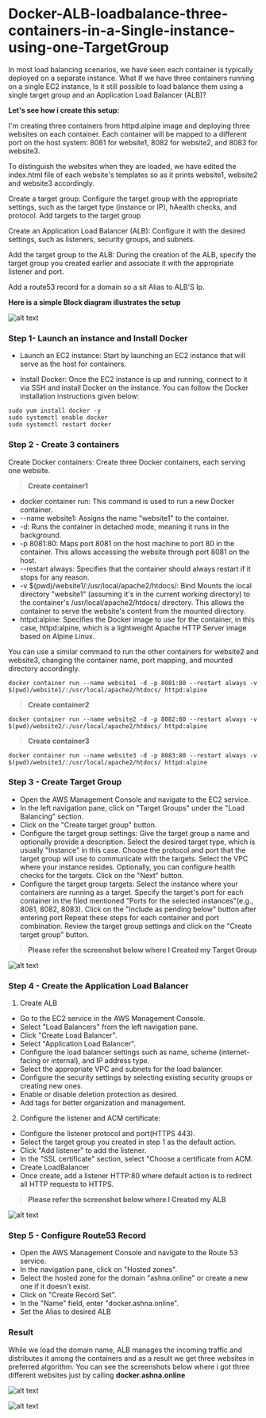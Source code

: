 # Docker-ALB-loadbalance-three-containers-in-a-Single-instance-using-one-TargetGroup
In most load balancing scenarios, we have seen each container is typically deployed on a separate instance. What If we have three containers running on a single EC2 instance, Is it still possible to load balance them using a single target group and an Application Load Balancer (ALB)? 

**Let's see how i create this setup:**

I'm creating three containers from httpd:alpine image and deploying three websites on each container. Each container will be mapped to a different port on the host system: 8081 for website1, 8082 for website2, and 8083 for website3.

To distinguish the websites when they are loaded, we have edited the index.html file of each website's templates so as it prints website1, website2 and website3 accordingly.

Create a target group: Configure the target group with the appropriate settings, such as the target type (instance or IP), hAealth checks, and protocol. Add targets to the target group

Create an Application Load Balancer (ALB): Configure it with the desired settings, such as listeners, security groups, and subnets.

Add the target group to the ALB: During the creation of the ALB, specify the target group you created earlier and associate it with the appropriate listener and port.

Add a route53 record for a domain so a sit Alias to ALB'S Ip.

**Here is a simple Block diagram illustrates the setup**

![alt text](https://i.ibb.co/yRDN33M/git-alb.png)
<!--  -->
### Step 1- Launch an instance and Install Docker 

- Launch an EC2 instance: Start by launching an EC2 instance that will serve as the host for containers. 

- Install Docker: Once the EC2 instance is up and running, connect to it via SSH and install Docker on the instance. You can follow the Docker installation instructions given below:

```
sudo yum install docker -y
sudo systemctl enable docker
sudo systemctl restart docker
```
###  Step 2 - Create 3 containers

Create Docker containers: Create three Docker containers, each serving one website. 

><b>Create container1</b>
- docker container run: This command is used to run a new Docker container.
- --name website1: Assigns the name "website1" to the container.
- -d: Runs the container in detached mode, meaning it runs in the background.
- -p 8081:80: Maps port 8081 on the host machine to port 80 in the container. This allows accessing the website through port 8081 on the host.
- --restart always: Specifies that the container should always restart if it stops for any reason.
- -v $(pwd)/website1/:/usr/local/apache2/htdocs/: Bind Mounts the local directory "website1" (assuming it's in the current working directory) to the container's /usr/local/apache2/htdocs/ directory. This allows the container to serve the website's content from the mounted directory.
- httpd:alpine: Specifies the Docker image to use for the container, in this case, httpd:alpine, which is a lightweight Apache HTTP Server image based on Alpine Linux.

You can use a similar command to run the other containers for website2 and website3, changing the container name, port mapping, and mounted directory accordingly.

```
docker container run --name website1 -d -p 8081:80 --restart always -v $(pwd)/website1/:/usr/local/apache2/htdocs/ httpd:alpine
```
><b>Create container2</b>

```
docker container run --name website2 -d -p 8082:80 --restart always -v $(pwd)/website2/:/usr/local/apache2/htdocs/ httpd:alpine
```
><b>Create container3</b>

```
docker container run --name website3 -d -p 8083:80 --restart always -v $(pwd)/website3/:/usr/local/apache2/htdocs/ httpd:alpine
```
### Step 3 - Create Target Group

  - Open the AWS Management Console and navigate to the EC2 service.
  - In the left navigation pane, click on "Target Groups" under the "Load Balancing" section.
  - Click on the "Create target group" button.
  - Configure the target group settings:
        Give the target group a name and optionally provide a description.
        Select the desired target type, which is usually "Instance" in this case.
        Choose the protocol and port that the target group will use to communicate with the targets.
        Select the VPC where your instance resides.
        Optionally, you can configure health checks for the targets.
        Click on the "Next" button.
   - Configure the target group targets:
        Select the instance where your containers are running as a target.
        Specify the target's port for each container in the filed mentioned "Ports for the selected instances"(e.g., 8081, 8082, 8083).
        Click on the "Include as pending below" button after entering port
        Repeat these steps for each container and port combination.
    Review the target group settings and click on the "Create target group" button.
    
    
> <b>Please refer the screenshot below where I Created my Target Group</b>
    
![alt text](https://i.ibb.co/26fSKnV/git-tg.png)

### Step 4 - Create the Application Load Balancer

1. Create ALB 

  - Go to the EC2 service in the AWS Management Console.
  - Select "Load Balancers" from the left navigation pane.
  - Click "Create Load Balancer".
  - Select "Application Load Balancer".
  - Configure the load balancer settings such as name, scheme (internet-facing or internal), and IP address type.
  - Select the appropriate VPC and subnets for the load balancer.
  - Configure the security settings by selecting existing security groups or creating new ones.
  - Enable or disable deletion protection as desired.
  - Add tags for better organization and management.
    
2. Configure the listener and ACM certificate:

  - Configure the listener protocol and port(HTTPS 443).
  -  Select the target group you created in step 1 as the default action.
  - Click "Add listener" to add the listener.
  - In the "SSL certificate" section, select "Choose a certificate from ACM.
  - Create LoadBalancer
  - Once create, add a listener HTTP:80 where default action is to redirect all HTTP requests to HTTPS.

> <b>Please refer the screenshot below where I Created my ALB</b>
    
![alt text](https://i.ibb.co/gmpnBxJ/git-alb.png)
   
### Step 5 - Configure Route53 Record

- Open the AWS Management Console and navigate to the Route 53 service.
- In the navigation pane, click on "Hosted zones".
- Select the hosted zone for the domain "ashna.online" or create a new one if it doesn't exist.
- Click on "Create Record Set".
- In the "Name" field, enter "docker.ashna.online".
- Set the Alias to desired ALB

### Result

While we load the domain name, ALB manages the incoming traffic and distributes it among the containers and as a result we get three websites in preferred algorithm.
You can see the screenshots below where i got three different websites just by calling **docker.ashna.online**

![alt text](https://i.ibb.co/GVykj4H/git-alb-website3.png)

![alt text](https://i.ibb.co/KhCDXSf/web1.png)

